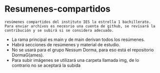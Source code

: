 # Resumenes-compartidos
    resúmenes compartidos del instituto IES la estrella 1 bachillerato. Para enviar archivos es necesrio una cuenta de github, se revisará la contribución y se subirá si se considera adecuado.
* La rama principal es main y de main derivan todos los resúmenes.
* Habrá secciones de resúmenes y material de estudio.
* No se usará para el grupo Nessum Dorma, para eso está el repositorio DormaG(ames).
* Para subir imágenes se utilizará una carpeta llamada img, de lo contrario no se aceptará la subida
